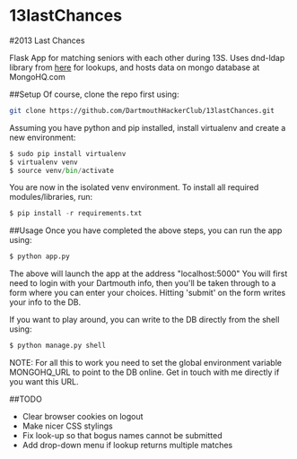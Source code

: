 13lastChances
=============

#2013 Last Chances

Flask App for matching seniors with each other during 13S. Uses dnd-ldap library from [here](https://github.com/DartmouthHackerClub/blitzlistr-flask) for lookups, and hosts data on mongo database at MongoHQ.com

##Setup
Of course, clone the repo first using:

```bash
git clone https://github.com/DartmouthHackerClub/13lastChances.git
```

Assuming you have python and pip installed, install virtualenv and create a new environment:
```python
$ sudo pip install virtualenv
$ virtualenv venv
$ source venv/bin/activate
```

You are now in the isolated venv environment. To install all required modules/libraries, run:
```python
$ pip install -r requirements.txt
 ```
##Usage
Once you have completed the above steps, you can run the app using:
```python
$ python app.py
```
The above will launch the app at the address "localhost:5000"
You will first need to login with your Dartmouth info, then you'll be taken through to a form where you can enter your choices. Hitting 'submit' on the form writes your info to the DB.

If you want to play around, you can write to the DB directly from the shell using:
```python
$ python manage.py shell
```

NOTE: For all this to work you need to set the global environment variable MONGOHQ_URL to point to the DB online. Get in touch with me directly if you want this URL.

##TODO
- Clear browser cookies on logout
- Make nicer CSS stylings
- Fix look-up so that bogus names cannot be submitted
- Add drop-down menu if lookup returns multiple matches

